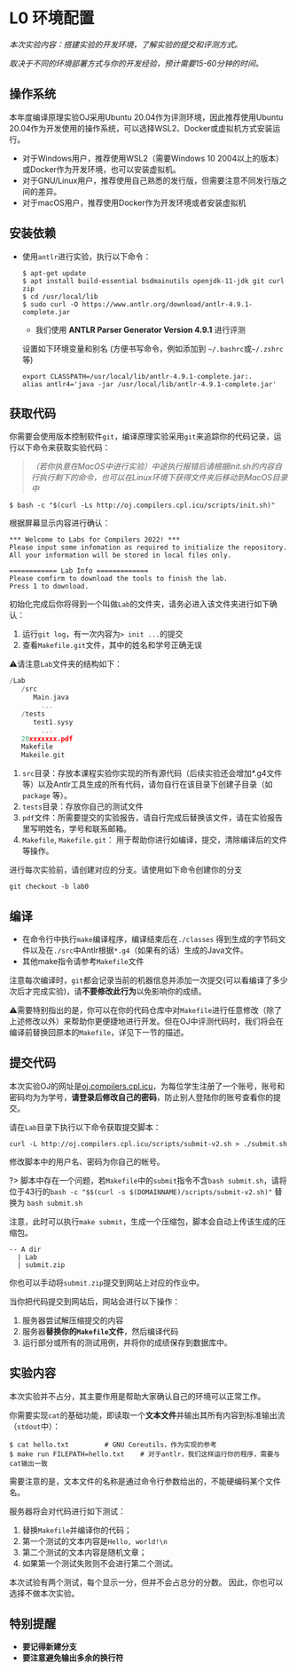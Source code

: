 
# L0 环境配置

*本次实验内容：搭建实验的开发环境，了解实验的提交和评测方式。*

*取决于不同的环境部署方式与你的开发经验，预计需要15-60分钟的时间。*

## 操作系统

本年度编译原理实验OJ采用Ubuntu 20.04作为评测环境，因此推荐使用Ubuntu 20.04作为开发使用的操作系统，可以选择WSL2、Docker或虚拟机方式安装运行。

- 对于Windows用户，推荐使用WSL2（需要Windows 10 2004以上的版本）或Docker作为开发环境，也可以安装虚拟机。
- 对于GNU/Linux用户，推荐使用自己熟悉的发行版，但需要注意不同发行版之间的差异。
- 对于macOS用户，推荐使用Docker作为开发环境或者安装虚拟机

## 安装依赖

* 使用`antlr`进行实验，执行以下命令：
  ```shell
  $ apt-get update
  $ apt install build-essential bsdmainutils openjdk-11-jdk git curl zip
  $ cd /usr/local/lib
  $ sudo curl -O https://www.antlr.org/download/antlr-4.9.1-complete.jar
  ```
  - 我们使用 **ANTLR Parser Generator Version 4.9.1** 进行评测

  设置如下环境变量和别名 (方便书写命令，例如添加到 `~/.bashrc`或`~/.zshrc`等)

   ```shell
   export CLASSPATH=/usr/local/lib/antlr-4.9.1-complete.jar:.
   alias antlr4='java -jar /usr/local/lib/antlr-4.9.1-complete.jar'
   ```

## 获取代码

你需要会使用版本控制软件`git`，编译原理实验采用`git`来追踪你的代码记录，运行以下命令来获取实验代码：
> *（若你执意在MacOS中进行实验）中途执行报错后请根据init.sh的内容自行执行剩下的命令，也可以在Linux环境下获得文件夹后移动到MacOS目录中*

```shell
$ bash -c "$(curl -Ls http://oj.compilers.cpl.icu/scripts/init.sh)"
```

根据屏幕显示内容进行确认：

```shell
*** Welcome to Labs for Compilers 2022! ***
Please input some infomation as required to initialize the repository.
All your information will be stored in local files only.

============ Lab Info =============
Please comfirm to download the tools to finish the lab.
Press 1 to download.
```

初始化完成后你将得到一个叫做`Lab`的文件夹，请务必进入该文件夹进行如下确认：

1. 运行`git log`，有一次内容为`> init ...`的提交
2. 查看`Makefile.git`文件，其中的姓名和学号正确无误

⚠️请注意`Lab`文件夹的结构如下：
```c
/Lab
   /src 
      Main.java
  		...
   /tests
      test1.sysy
  		...
   20xxxxxxx.pdf
   Makefile
   Makeile.git
```

1. `src`目录：存放本课程实验你实现的所有源代码（后续实验还会增加*.g4文件等）以及Antlr工具生成的所有代码，请勿自行在该目录下创建子目录（如 `package` 等）。
2. `tests`目录：存放你自己的测试文件
3. `pdf`文件：所需要提交的实验报告，请自行完成后替换该文件，请在实验报告里写明姓名，学号和联系邮箱。
4. `Makefile`, `Makefile.git`： 用于帮助你进行如编译，提交，清除编译后的文件等操作。


进行每次实验前，请创建对应的分支。请使用如下命令创建你的分支
```shell
git checkout -b lab0
```

## 编译
* 在命令行中执行`make`编译程序，编译结束后在`./classes` 得到生成的字节码文件以及在`./src`中Antlr根据`*.g4`（如果有的话）生成的Java文件。
* 其他make指令请参考`Makefile`文件

注意每次编译时，`git`都会记录当前的机器信息并添加一次提交(可以看编译了多少次后才完成实验)，请**不要修改此行为**以免影响你的成绩。

⚠️需要特别指出的是，你可以在你的代码仓库中对`Makefile`进行任意修改（除了上述修改以外）来帮助你更便捷地进行开发。但在OJ中评测代码时，我们将会在编译前替换回原本的`Makefile`，详见下一节的描述。

## 提交代码
本次实验OJ的网址是[oj.compilers.cpl.icu](http://oj.compilers.cpl.icu)，为每位学生注册了一个账号，账号和密码均为为学号，**请登录后修改自己的密码**，防止别人登陆你的账号查看你的提交。

请在`Lab`目录下执行以下命令获取提交脚本：

```shell
curl -L http://oj.compilers.cpl.icu/scripts/submit-v2.sh > ./submit.sh
```

修改脚本中的用户名、密码为你自己的帐号。

?> 脚本中存在一个问题，若`Makefile`中的`submit`指令不含`bash submit.sh`，请将位于43行的`bash -c "$$(curl -s $(DOMAINNAME)/scripts/submit-v2.sh)"` 替换为 `bash submit.sh`

注意，此时可以执行`make submit`，生成一个压缩包，脚本会自动上传该生成的压缩包。
```shell
-- A dir
  | Lab
  | submit.zip 
```
你也可以手动将`submit.zip`提交到网站上对应的作业中。

当你把代码提交到网站后，网站会进行以下操作：

1. 服务器尝试解压缩提交的内容
2. 服务器**替换你的`Makefile`文件**，然后编译代码
3. 运行部分或所有的测试用例，并将你的成绩保存到数据库中。

## 实验内容

本次实验并不占分，其主要作用是帮助大家确认自己的环境可以正常工作。

你需要实现`cat`的基础功能，即读取一个**文本文件**并输出其所有内容到标准输出流（`stdout`中）：

```shell
$ cat hello.txt         # GNU Coreutils，作为实现的参考
$ make run FILEPATH=hello.txt    # 对于antlr，我们这样运行你的程序，需要与cat输出一致
```

需要注意的是，文本文件的名称是通过命令行参数给出的，不能硬编码某个文件名。

服务器将会对代码进行如下测试：

1. 替换`Makefile`并编译你的代码；
2. 第一个测试的文本内容是`Hello, world!\n`
3. 第二个测试的文本内容是随机文章；
4. 如果第一个测试失败则不会进行第二个测试。

本次试验有两个测试，每个显示一分，但并不会占总分的分数。
因此，你也可以选择不做本次实验。

## 特别提醒
- **要记得新建分支**
- **要注意避免输出多余的换行符**

